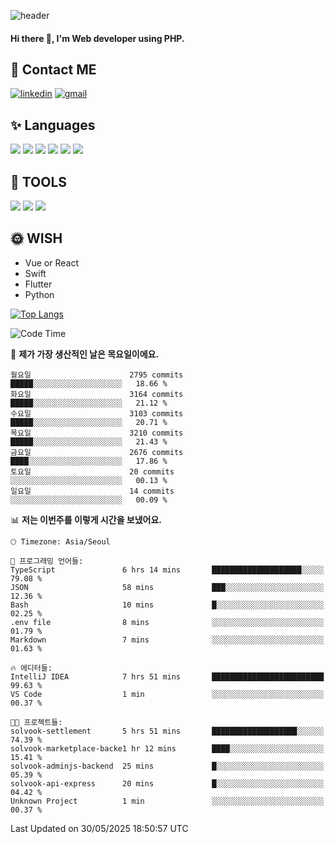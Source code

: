 ![header](https://capsule-render.vercel.app/api?type=waving&color=auto&height=300&section=header&text=Elin&fontSize=90&animation=twinkling)

#### Hi there 👋, I'm <b>Web developer</b> using PHP. ####

<!--
- 🔭 I’m currently working on Uniwill
- 🌱 I’m currently learning Vue or React or Python.
-->

<!---#### I am PHP developer --->

## 💌 Contact ME ###
[<img src='https://img.shields.io/badge/-EunjiKo-%230A66C2?style=flat-square&logo=LinkedIn&logoColor=white' alt='linkedin'>](https://www.linkedin.com/in/https://www.linkedin.com/in/eunji-ko-00a907164//)  [<img src='https://img.shields.io/badge/-einee214%40gmail.com-%23EA4335?style=flat-square&logo=Gmail&logoColor=white' alt='gmail'>](einee214@gmail.com)  


## ✨ Languages
<img src='https://img.shields.io/badge/-PHP-%23777BB4?style=for-the-badge&logo=PHP&logoColor=white'> <img src='https://img.shields.io/badge/-Laravel-%23FF2D20?style=for-the-badge&logo=Laravel&logoColor=white'> <img src='https://img.shields.io/badge/Jquery-%230769AD?style=for-the-badge&logo=Jquery&logoColor=white'> <img src='https://img.shields.io/badge/CSS3-%231572B6?style=for-the-badge&logo=CSS3&logoColor=white'> <img src='https://img.shields.io/badge/Bootstrap-%237952B3?style=for-the-badge&logo=Bootstrap&logoColor=white' > <img src='https://img.shields.io/badge/MySQL-%234479A1?style=for-the-badge&logo=MySQL&logoColor=white' >

## 🌷 TOOLS
<img src='https://img.shields.io/badge/PHPSTORM-%23000000?style=for-the-badge&logo=PhpStorm&logoColor=white' > <img src='https://img.shields.io/badge/GitLab-%23FCA121?style=for-the-badge&logo=GitLab&logoColor=white' > <img src='https://img.shields.io/badge/GitHub-%23181717?style=for-the-badge&logo=GitHub&logoColor=white'>


## 🌞 WISH
- Vue or React
- Swift
- Flutter
- Python


[![Top Langs](https://github-readme-stats.vercel.app/api/top-langs/?username=ein214&layout=compact)](https://github.com/anuraghazra/github-readme-stats)

<!--START_SECTION:waka-->
![Code Time](http://img.shields.io/badge/Code%20Time-4%2C215%20hrs%204%20mins-blue)

📅 **제가 가장 생산적인 날은 목요일이에요.** 

```text
월요일                      2795 commits        █████░░░░░░░░░░░░░░░░░░░░   18.66 % 
화요일                      3164 commits        █████░░░░░░░░░░░░░░░░░░░░   21.12 % 
수요일                      3103 commits        █████░░░░░░░░░░░░░░░░░░░░   20.71 % 
목요일                      3210 commits        █████░░░░░░░░░░░░░░░░░░░░   21.43 % 
금요일                      2676 commits        ████░░░░░░░░░░░░░░░░░░░░░   17.86 % 
토요일                      20 commits          ░░░░░░░░░░░░░░░░░░░░░░░░░   00.13 % 
일요일                      14 commits          ░░░░░░░░░░░░░░░░░░░░░░░░░   00.09 % 
```


📊 **저는 이번주를 이렇게 시간을 보냈어요.** 

```text
🕑︎ Timezone: Asia/Seoul

💬 프로그래밍 언어들: 
TypeScript               6 hrs 14 mins       ████████████████████░░░░░   79.08 % 
JSON                     58 mins             ███░░░░░░░░░░░░░░░░░░░░░░   12.36 % 
Bash                     10 mins             █░░░░░░░░░░░░░░░░░░░░░░░░   02.25 % 
.env file                8 mins              ░░░░░░░░░░░░░░░░░░░░░░░░░   01.79 % 
Markdown                 7 mins              ░░░░░░░░░░░░░░░░░░░░░░░░░   01.63 % 

🔥 에디터들: 
IntelliJ IDEA            7 hrs 51 mins       █████████████████████████   99.63 % 
VS Code                  1 min               ░░░░░░░░░░░░░░░░░░░░░░░░░   00.37 % 

🐱‍💻 프로젝트들: 
solvook-settlement       5 hrs 51 mins       ███████████████████░░░░░░   74.39 % 
solvook-marketplace-backe1 hr 12 mins        ████░░░░░░░░░░░░░░░░░░░░░   15.41 % 
solvook-adminjs-backend  25 mins             █░░░░░░░░░░░░░░░░░░░░░░░░   05.39 % 
solvook-api-express      20 mins             █░░░░░░░░░░░░░░░░░░░░░░░░   04.42 % 
Unknown Project          1 min               ░░░░░░░░░░░░░░░░░░░░░░░░░   00.37 % 
```


 Last Updated on 30/05/2025 18:50:57 UTC
<!--END_SECTION:waka-->

<!---![GitHub stats](https://github-readme-stats.vercel.app/api?username=ein214&show_icons=true&theme=dracula)  --->



